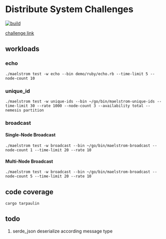# Distribute System Challenges

[![build](https://github.com/redsnow1992/dist-sys-rs/actions/workflows/build.yml/badge.svg)](https://github.com/redsnow1992/dist-sys-rs/actions/workflows/build.yml)

[challenge link](https://fly.io/dist-sys/)

## workloads

### echo
```
./maelstrom test -w echo --bin demo/ruby/echo.rb --time-limit 5 --node-count 10
```


### unique_id
```
./maelstrom test -w unique-ids --bin ~/go/bin/maelstrom-unique-ids --time-limit 30 --rate 1000 --node-count 3 --availability total --nemesis partition
```

### broadcast
#### Single-Node Broadcast
```
./maelstrom test -w broadcast --bin ~/go/bin/maelstrom-broadcast --node-count 1 --time-limit 20 --rate 10
```
#### Multi-Node Broadcast
```
./maelstrom test -w broadcast --bin ~/go/bin/maelstrom-broadcast --node-count 5 --time-limit 20 --rate 10
```

## code coverage
```
cargo tarpaulin
```

## todo
1. serde_json deserialize according message type
